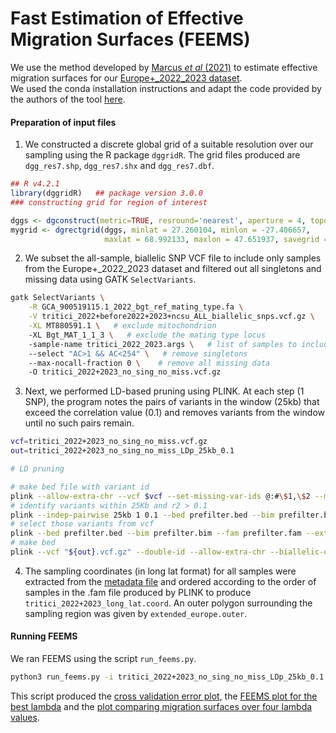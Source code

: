 # Fast Estimation of Effective Migration Surfaces (FEEMS)
We use the method developed by [Marcus *et al* (2021)](https://elifesciences.org/articles/61927) to estimate effective migration surfaces for our [Europe+_2022_2023 dataset](../Datasets/Datasets.md).  
We used the conda installation instructions and adapt the code provided by the authors of the tool [here](https://github.com/NovembreLab/feems).

#### Preparation of input files 
1. We constructed a discrete global grid of a suitable resolution over our sampling using the R package `dggridR`. The grid files produced are `dgg_res7.shp`, `dgg_res7.shx` and `dgg_res7.dbf`. 
```R
## R v4.2.1
library(dggridR)   ## package version 3.0.0
### constructing grid for region of interest

dggs <- dgconstruct(metric=TRUE, resround='nearest', aperture = 4, topology = "TRIANGLE",spacing = 50)
mygrid <- dgrectgrid(dggs, minlat = 27.260104, minlon = -27.406657,
                     maxlat = 68.992133, maxlon = 47.651937, savegrid = "dgg_res7.shp")
```
2. We subset the all-sample, biallelic SNP VCF file to include only samples from the Europe+_2022_2023 dataset and filtered out all singletons and missing data using GATK `SelectVariants`.
```bash
gatk SelectVariants \
    -R GCA_900519115.1_2022_bgt_ref_mating_type.fa \
    -V tritici_2022+before2022+2023+ncsu_ALL_biallelic_snps.vcf.gz \
    -XL MT880591.1 \   # exclude mitochondrion
    -XL Bgt_MAT_1_1_3 \   # exclude the mating type locus
    -sample-name tritici_2022_2023.args \   # list of samples to include
    --select "AC>1 && AC<254" \   # remove singletons
    --max-nocall-fraction 0 \    # remove all missing data
    -O tritici_2022+2023_no_sing_no_miss.vcf.gz
```
3. Next, we performed LD-based pruning using PLINK. At each step (1 SNP), the program notes the pairs of variants in the window (25kb) that exceed the correlation value (0.1) and removes variants from the window until no such pairs remain. 
```bash
vcf=tritici_2022+2023_no_sing_no_miss.vcf.gz
out=tritici_2022+2023_no_sing_no_miss_LDp_25kb_0.1

# LD pruning 

# make bed file with variant id
plink --allow-extra-chr --vcf $vcf --set-missing-var-ids @:#\$1,\$2 --make-bed --double-id --out prefilter --threads 2
# identify variants within 25Kb and r2 > 0.1
plink --indep-pairwise 25kb 1 0.1 --bed prefilter.bed --bim prefilter.bim --fam prefilter.fam --double-id --allow-extra-chr --threads 2  --out $out
# select those variants from vcf
plink --bed prefilter.bed --bim prefilter.bim --fam prefilter.fam --extract "${out}.prune.in" --recode vcf-iid bgz --out $out --double-id --allow-extra-chr --threads 2
# make bed
plink --vcf "${out}.vcf.gz" --double-id --allow-extra-chr --biallelic-only --make-bed --out $out
```
4. The sampling coordinates (in long lat format) for all samples were extracted from the [metadata file](../Datasets/S1_Data.csv) and ordered according to the order of samples in the .fam file produced by PLINK to produce `tritici_2022+2023_long_lat.coord`. An outer polygon surrounding the sampling region was given by `extended_europe.outer`.

#### Running FEEMS
We ran FEEMS using the script `run_feems.py`.
```bash
python3 run_feems.py -i tritici_2022+2023_no_sing_no_miss_LDp_25kb_0.1 -sc tritici_2022+2023_long_lat.coord -oc extended_europe.outer -dgg dgg_res7.shp
```
This script produced the [cross validation error plot](tritici_2022+2023_no_sing_no_miss_LDp_25kb_0.1_CV_error_dgg_res7-1.pdf), the [FEEMS plot for the best lambda](tritici_2022+2023_no_sing_no_miss_LDp_25kb_0.1_feems_plot_dgg_res7-1.pdf) and the [plot comparing migration surfaces over four lambda values](tritici_2022+2023_no_sing_no_miss_LDp_25kb_0.1_feems_plot_dgg_res7_lambda_compare.pdf).
